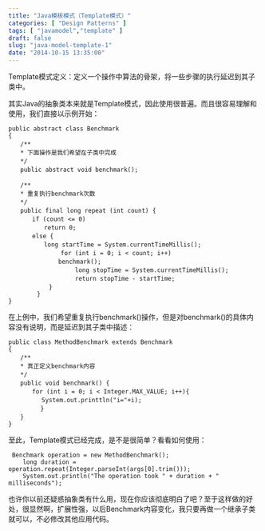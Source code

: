 ```yaml
---
title: "Java模板模式（Template模式）"
categories: [ "Design Patterns" ]
tags: [ "javamodel","template" ]
draft: false
slug: "java-model-template-1"
date: "2014-10-15 13:35:00"
---
```


Template模式定义：定义一个操作中算法的骨架，将一些步骤的执行延迟到其子类中。

其实Java的抽象类本来就是Template模式，因此使用很普遍。而且很容易理解和使用，我们直接以示例开始：


<!--more-->


    public abstract class Benchmark
    {
    　　/**
    　　* 下面操作是我们希望在子类中完成
    　　*/
    　　public abstract void benchmark();
    
    　　/**
    　　* 重复执行benchmark次数
    　　*/
    　　public final long repeat (int count) {
    　　　　if (count <= 0)
    　　　　　　return 0;
    　　　　else {
    　　　　　　long startTime = System.currentTimeMillis();
    　　　　        for (int i = 0; i < count; i++)
    　　　　　　    benchmark();
    　　　　            long stopTime = System.currentTimeMillis();
    　　　　            return stopTime - startTime;
    　　        }
            }
    }
在上例中，我们希望重复执行benchmark()操作，但是对benchmark()的具体内容没有说明，而是延迟到其子类中描述：

    public class MethodBenchmark extends Benchmark
    {
    　　/**
    　　* 真正定义benchmark内容
    　　*/
    　　public void benchmark() {
    　　　　for (int i = 0; i < Integer.MAX_VALUE; i++){
    　　　 　　System.out.printtln("i="+i);　 　　
    　　　    }
    　　}
    }


至此，Template模式已经完成，是不是很简单？看看如何使用：
   

     Benchmark operation = new MethodBenchmark();
        long duration = operation.repeat(Integer.parseInt(args[0].trim()));
        System.out.println("The operation took " + duration + " milliseconds");

也许你以前还疑惑抽象类有什么用，现在你应该彻底明白了吧？至于这样做的好处，很显然啊，扩展性强，以后Benchmark内容变化，我只要再做一个继承子类就可以，不必修改其他应用代码。

